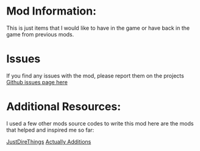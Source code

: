 
Mod Information:
=======
This is just items that I would like to have in the game or have back in the game from previous mods. 


Issues
============
If you find any issues with the mod, please report them on the projects [Github issues page here](https://github.com/Dawson-Taylor/CK_Utilities2/issues)

Additional Resources: 
==========
I used a few other mods source codes to write this mod here are the mods that helped and inspired me so far:

[JustDireThings](https://github.com/Ellpeck/ActuallyAdditions)
[Actually Additions](https://github.com/Direwolf20-MC/JustDireThings)
